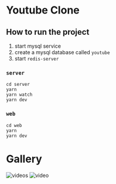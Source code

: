# Youtube Clone

## How to run the project
1. start mysql service
2. create a mysql database called `youtube`
3. start `redis-server`

### `server`
```
cd server
yarn
yarn watch
yarn dev
```
### `web`
```
cd web
yarn
yarn dev
```

# Gallery

![videos](https://user-images.githubusercontent.com/73872769/162371099-1dda58be-677b-41aa-9ed4-bcd78fae7477.png)
![video](https://user-images.githubusercontent.com/73872769/162371115-b9060c22-e551-427c-b171-87abce5c607b.png)
